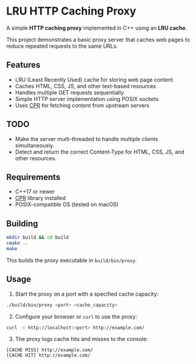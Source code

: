# LRU HTTP Caching Proxy

A simple **HTTP caching proxy** implemented in C++ using an **LRU cache**.

This project demonstrates a basic proxy server that caches web pages to reduce repeated requests to the same URLs.


## Features

* LRU (Least Recently Used) cache for storing web page content
* Caches HTML, CSS, JS, and other text-based resources
* Handles multiple GET requests sequentially
* Simple HTTP server implementation using POSIX sockets
* Uses [CPR](https://github.com/libcpr/cpr) for fetching content from upstream servers


## TODO

- Make the server multi-threaded to handle multiple clients simultaneously.
- Detect and return the correct Content-Type for HTML, CSS, JS, and other resources.


## Requirements

* C++17 or newer
* [CPR](https://github.com/libcpr/cpr) library installed
* POSIX-compatible OS (tested on macOS)


## Building

```bash
mkdir build && cd build 
cmake ..
make
```

This builds the proxy executable in `build/bin/proxy`.

## Usage

1. Start the proxy on a port with a specified cache capacity:

```bash
./build/bin/proxy <port> <cache_capacity>
```

2. Configure your browser or `curl` to use the proxy:

```bash
curl -x http://localhost:<port> http://example.com/
```

3. The proxy logs cache hits and misses to the console:

```
[CACHE MISS] http://example.com/
[CACHE HIT] http://example.com/
```
